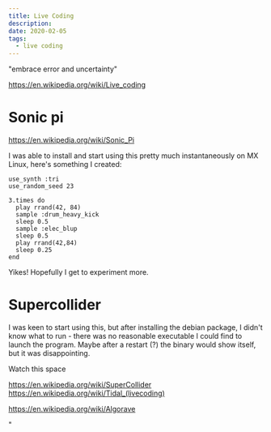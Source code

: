 ```yaml
---
title: Live Coding
description:
date: 2020-02-05
tags:
  - live coding
---
```


"embrace error and uncertainty"

https://en.wikipedia.org/wiki/Live_coding

# Sonic pi

https://en.wikipedia.org/wiki/Sonic_Pi

I was able to install and start using this pretty much instantaneously on MX Linux, here's something I created:

```
use_synth :tri
use_random_seed 23

3.times do
  play rrand(42, 84)
  sample :drum_heavy_kick
  sleep 0.5
  sample :elec_blup
  sleep 0.5
  play rrand(42,84)
  sleep 0.25
end
```

Yikes! Hopefully I get to experiment more.

# Supercollider

I was keen to start using this, but after installing the debian package, I didn't know what to run - there was no reasonable executable I could find to launch the program. Maybe after a restart (?) the binary would show itself, but it was disappointing.

Watch this space

https://en.wikipedia.org/wiki/SuperCollider
https://en.wikipedia.org/wiki/Tidal_(livecoding)

https://en.wikipedia.org/wiki/Algorave


"